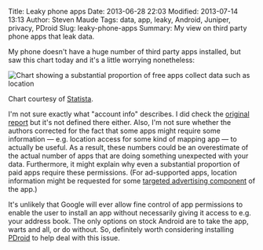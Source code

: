 Title: Leaky phone apps
Date: 2013-06-28 22:03
Modified: 2013-07-14 13:13
Author: Steven Maude
Tags: data, app, leaky, Android, Juniper, privacy, PDroid
Slug: leaky-phone-apps
Summary: My view on third party phone apps that leak data.

My phone doesn't have a huge number of third party apps installed, but
saw this chart today and it's a little worrying nonetheless:

![Chart showing a substantial proportion of free apps collect data
such as location]({filename}/images/Free_apps_chart.jpg)

[//]: # (Below line needs to be a caption.)

Chart courtesy of
[Statista](http://www.statista.com/topics/876/android/chart/1228/free-apps-are-hungry-for-user-data/).

I'm not sure exactly what "account info" describes. I did check the
[original
report](http://www.juniper.net/us/en/forms/mobile-threats-report/) but
it's not defined there either. Also, I'm not sure whether the authors
corrected for the fact that some apps might require some information —
e.g. location access for some kind of mapping app — to actually be
useful. As a result, these numbers could be an overestimate of the
actual number of apps that are doing something unexpected with your
data. Furthermore, it might explain why even a substantial proportion of
paid apps require these permissions. (For ad-supported apps, location
information might be requested for some [targeted advertising
component](https://en.wikipedia.org/wiki/Location-based_advertising) of
the app.)

It's unlikely that Google will ever allow fine control of app
permissions to enable the user to install an app without necessarily
giving it access to e.g. your address book. The only options on stock
Android are to take the app, warts and all, or do without. So,
definitely worth considering installing
[PDroid](http://www.stevenmaude.co.uk/2013/05/patching-android-roms-for-pdroid-using.html)
to help deal with this issue.
